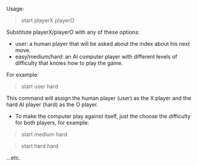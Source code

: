 Usage:
> start playerX playerO

Substitute playerX/playerO with any of these options:
- user: a human player that will be asked about the index about his next move.
- easy/medium/hard: an AI computer player with different levels of difficulty that knows how to play the game.

For example:
> start user hard

This command will assign the human player (user) as the X player and the hard AI player (hard) as the O player.

- To make the computer play against itself, just the choose the difficulty for both players, for example:
> start medium hard

> start hard hard

...etc.
